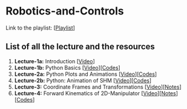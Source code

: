 # Robotics-and-Controls

Link to the playlist: [[Playlist](https://youtube.com/playlist?list=PL5HnE_lHbcogt_91Yy-5LGSsEhyLGdJ4Y&feature=shared)]

## List of all the lecture and the resources
  1. **Lecture-1a:** Introduction                          [[Video](https://youtu.be/VyPqcnUwWeY?feature=shared)]
  2. **Lecture-1b:** Python Basics                         [[Video](https://youtu.be/PM4g1GFLMzk?feature=shared)][[Codes]()]
  3. **Lecture-2a:** Python Plots and Animations           [[Video](https://youtu.be/fvyIp7nf-Cc?feature=shared)][[Codes]()]
  4. **Lecture-2b:** Python: Animation of SHM              [[Video](https://youtu.be/pU6gM1dK6eA?feature=shared)][[Codes]()]
  5. **Lecture-3:**  Coordinate Frames and Transformations [[Video](https://youtu.be/FjMSA1BwlHg?feature=shared)][[Notes]()]
  6. **Lecture-4:**  Forward Kinematics of 2D-Manipulator  [[Video]()][[Notes]()][[Codes]()]
